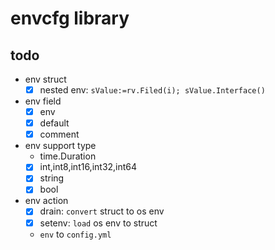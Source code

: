 # envcfg library

## todo

+ env struct
  +[x] nested env: `sValue:=rv.Filed(i); sValue.Interface()`

+ env field
  - [x] env
  - [x] default
  - [x] comment

+ env support type
  + time.Duration
  + [x] int,int8,int16,int32,int64
  + [x] string
  + [x] bool

+ env action
  + [x] drain: `convert` struct to os env
  + [x] setenv: `load` os env to struct
  + `env` to `config.yml`

